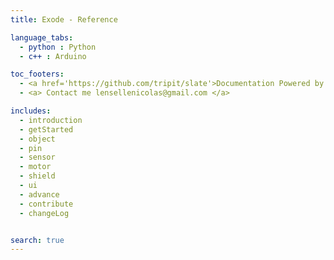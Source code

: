```yaml
---
title: Exode - Reference

language_tabs:
  - python : Python
  - c++ : Arduino

toc_footers:
  - <a href='https://github.com/tripit/slate'>Documentation Powered by Slate</a>
  - <a> Contact me lensellenicolas@gmail.com </a>

includes:
  - introduction
  - getStarted
  - object
  - pin
  - sensor
  - motor
  - shield
  - ui
  - advance
  - contribute
  - changeLog


search: true
---
```

